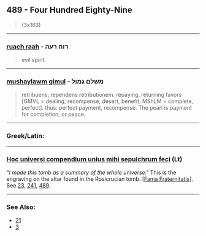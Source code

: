 ## 489 - Four Hundred Eighty-Nine
> (3x163)

---

### [ruach raah](/keys/RVCh.ROH) - רוח רעה
> evil spirit.

---

### [mushaylawm gimul](/keys/MShLM.GMVL) - משלם גמול
> retribuens; rependens retributionem. repaying, returning favors [GMVL = dealing; recompense, desert, benefit; MShLM = complete, perfect]. thus: perfect payment, recompense. The pearl is payment for completion, or peace.

---

### Greek/Latin:

---

### [Hoc universi compendium unius mihi sepulchrum feci](/latin?word=Hoc+universi+compendium+unius+mihi+sepulchrum+feci) (Lt)
*"I made this tomb as a summary of the whole universe."* This is the engraving on the altar found in the Rosicrucian tomb. [[Fama Fraternitatis](https://archive.org/stream/PaulFosterCase-TheTrueAndInvisibleRosicrucianOrder4thEd-1985#page/n23)]. See [23](23), [241](241), [489](489).

---

### See Also:

- [21](21)
- [3](3)
